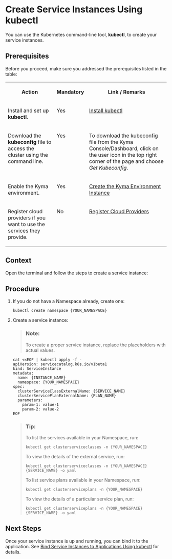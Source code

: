 <!-- loiob53be623b96547cdb5545577b1804ba9 -->

# Create Service Instances Using kubectl

You can use the Kubernetes command-line tool, **kubectl**, to create your service instances.



<a name="loiob53be623b96547cdb5545577b1804ba9__prereq_myq_bfj_fmb"/>

## Prerequisites

Before you proceed, make sure you addressed the prerequisites listed in the table:


<table>
<tr>
<th valign="top">

Action



</th>
<th valign="top">

Mandatory



</th>
<th valign="top">

Link / Remarks



</th>
</tr>
<tr>
<td valign="top">

Install and set up **kubectl**.



</td>
<td valign="top">

Yes



</td>
<td valign="top">

[Install kubectl](https://kubernetes.io/docs/tasks/tools/install-kubectl/)



</td>
</tr>
<tr>
<td valign="top">

Download the **kubeconfig** file to access the cluster using the command line.



</td>
<td valign="top">

Yes



</td>
<td valign="top">

To download the kubeconfig file from the Kyma Console/Dashboard, click on the user icon in the top right corner of the page and choose *Get Kubeconfig*.



</td>
</tr>
<tr>
<td valign="top">

Enable the Kyma environment.



</td>
<td valign="top">

Yes



</td>
<td valign="top">

[Create the Kyma Environment Instance](../50-administration-and-ops/create-the-kyma-environment-instance-09dd313.md)



</td>
</tr>
<tr>
<td valign="top">

Register cloud providers if you want to use the services they provide.



</td>
<td valign="top">

No



</td>
<td valign="top">

[Register Cloud Providers](register-cloud-providers-740132a.md)



</td>
</tr>
</table>



## Context

Open the terminal and follow the steps to create a service instance:



## Procedure

1.  If you do not have a Namespace already, create one:

    ```
    kubectl create namespace {YOUR_NAMESPACE}
    ```

2.  Create a service instance:

    > ### Note:  
    > To create a proper service instance, replace the placeholders with actual values.

    ```
    cat <<EOF | kubectl apply -f -
    apiVersion: servicecatalog.k8s.io/v1beta1
    kind: ServiceInstance
    metadata:
      name: {INSTANCE_NAME}
      namespace: {YOUR_NAMESPACE}
    spec:
      clusterServiceClassExternalName: {SERVICE_NAME}
      clusterServicePlanExternalName: {PLAN_NAME}
      parameters:
        param-1: value-1
        param-2: value-2
    EOF
    ```

    > ### Tip:  
    > To list the services available in your Namespace, run:
    > 
    > ```
    > kubectl get clusterserviceclasses -n {YOUR_NAMESPACE}
    > ```
    > 
    > To view the details of the external service, run:
    > 
    > ```
    > kubectl get clusterserviceclasses -n {YOUR_NAMESPACE} {SERVICE_NAME} -o yaml
    > ```
    > 
    > To list service plans available in your Namespace, run:
    > 
    > ```
    > kubectl get clusterserviceplans -n {YOUR_NAMESPACE}
    > ```
    > 
    > To view the details of a particular service plan, run:
    > 
    > ```
    > kubectl get clusterserviceplans -n {YOUR_NAMESPACE} {SERVICE_NAME} -o yaml
    > ```




<a name="loiob53be623b96547cdb5545577b1804ba9__postreq_mkt_p2f_gmb"/>

## Next Steps

Once your service instance is up and running, you can bind it to the application. See [Bind Service Instances to Applications Using kubectl](bind-service-instances-to-applications-using-kubectl-cfc1c31.md) for details.

